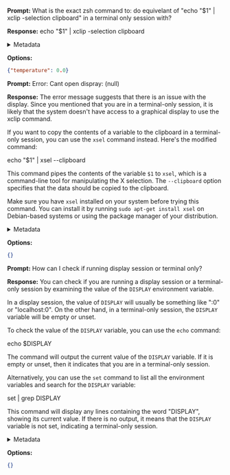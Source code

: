 **Prompt:**
What is the exact zsh command to: do equivelant of "echo "$1" | xclip -selection clipboard" in a terminal only session with?

**Response:**
echo "$1" | xclip -selection clipboard

<details><summary>Metadata</summary>

- Duration: 699 ms
- Datetime: 2023-08-19T16:00:32.214053
- Model: gpt-3.5-turbo-0613

</details>

**Options:**
```json
{"temperature": 0.0}
```

**Prompt:**
Error: Cant open dispray: (null)

**Response:**
The error message suggests that there is an issue with the display. Since you mentioned that you are in a terminal-only session, it is likely that the system doesn't have access to a graphical display to use the xclip command.

If you want to copy the contents of a variable to the clipboard in a terminal-only session, you can use the `xsel` command instead. Here's the modified command:

echo "$1" | xsel --clipboard

This command pipes the contents of the variable `$1` to `xsel`, which is a command-line tool for manipulating the X selection. The `--clipboard` option specifies that the data should be copied to the clipboard.

Make sure you have `xsel` installed on your system before trying this command. You can install it by running `sudo apt-get install xsel` on Debian-based systems or using the package manager of your distribution.

<details><summary>Metadata</summary>

- Duration: 5042 ms
- Datetime: 2023-08-19T16:00:57.103442
- Model: gpt-3.5-turbo-0613

</details>

**Options:**
```json
{}
```

**Prompt:**
How can I check if running display session or terminal only?

**Response:**
You can check if you are running a display session or a terminal-only session by examining the value of the `DISPLAY` environment variable. 

In a display session, the value of `DISPLAY` will usually be something like ":0" or "localhost:0". On the other hand, in a terminal-only session, the `DISPLAY` variable will be empty or unset.

To check the value of the `DISPLAY` variable, you can use the `echo` command:

echo $DISPLAY

The command will output the current value of the `DISPLAY` variable. If it is empty or unset, then it indicates that you are in a terminal-only session.

Alternatively, you can use the `set` command to list all the environment variables and search for the `DISPLAY` variable:

set | grep DISPLAY

This command will display any lines containing the word "DISPLAY", showing its current value. If there is no output, it means that the `DISPLAY` variable is not set, indicating a terminal-only session.

<details><summary>Metadata</summary>

- Duration: 5513 ms
- Datetime: 2023-08-19T16:01:50.919416
- Model: gpt-3.5-turbo-0613

</details>

**Options:**
```json
{}
```

